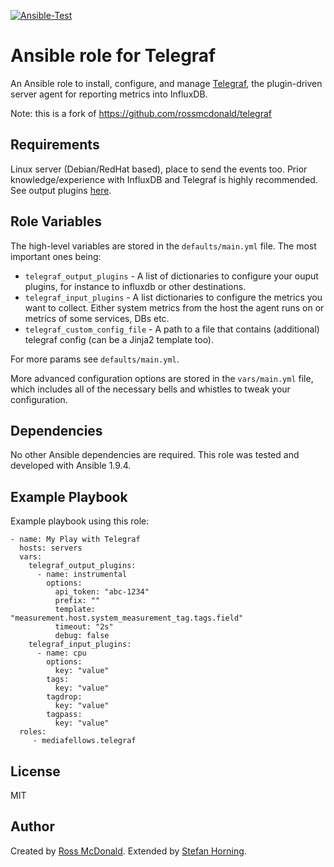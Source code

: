 [![Ansible-Test](https://github.com/mediafellows/ansible-role-telegraf/workflows/Ansible-Test/badge.svg)](https://github.com/mediafellows/ansible-role-telegraf/actions?query=workflow%3AAnsible-Test)

# Ansible role for Telegraf

An Ansible role to install, configure, and manage [Telegraf](https://github.com/influxdb/telegraf), the plugin-driven server agent for reporting metrics into InfluxDB.

Note: this is a fork of https://github.com/rossmcdonald/telegraf

## Requirements

Linux server (Debian/RedHat based), place to send the events too.
Prior knowledge/experience with InfluxDB and Telegraf is highly recommended. See output plugins [here](https://github.com/influxdata/telegraf#output-plugins).

## Role Variables

The high-level variables are stored in the `defaults/main.yml` file. The most important ones being:

- `telegraf_output_plugins` - A list of dictionaries to configure your ouput plugins, for instance to influxdb or other destinations.
- `telegraf_input_plugins` - A list dictionaries to configure the metrics you want to collect. Either system metrics from the host the agent runs on or metrics of some services, DBs etc.
- `telegraf_custom_config_file` - A path to a file that contains (additional) telegraf config (can be a Jinja2 template too).

For more params see `defaults/main.yml`.

More advanced configuration options are stored in the `vars/main.yml` file, which includes all of the necessary bells and whistles to tweak your configuration.

## Dependencies

No other Ansible dependencies are required. This role was tested and developed with Ansible 1.9.4.

## Example Playbook

Example playbook using this role:

    - name: My Play with Telegraf
      hosts: servers
      vars:
        telegraf_output_plugins:
          - name: instrumental
            options:
              api_token: "abc-1234"
              prefix: ""
              template: "measurement.host.system_measurement_tag.tags.field"
              timeout: "2s"
              debug: false
        telegraf_input_plugins:
          - name: cpu
            options:
              key: "value"
            tags:
              key: "value"
            tagdrop:
              key: "value"
            tagpass:
              key: "value"
      roles:
         - mediafellows.telegraf


## License

MIT

## Author

Created by [Ross McDonald](https://github.com/rossmcdonald). Extended by [Stefan Horning](https://github.com/stefanhorning).
